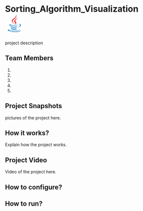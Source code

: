 # Sorting_Algorithm_Visualization  <img src="https://raw.githubusercontent.com/devicons/devicon/master/icons/java/java-original.svg" alt="java logo" width="60" height="60"/>
project description

## Team Members
1.
2.
3.
4.
5.

## Project Snapshots
pictures of the project here.

## How it works?
Explain how the project works.

## Project Video
Video of the project here.

## How to configure?


## How to run?
